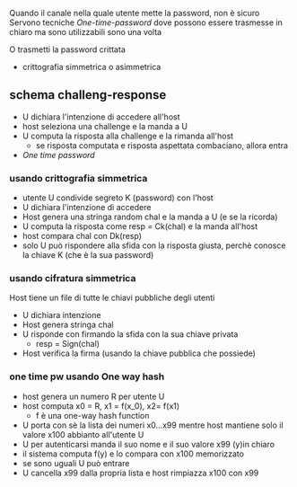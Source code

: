 Quando il canale nella quale utente mette la password, non è sicuro 
Servono tecniche _One-time-password_ dove possono essere trasmesse in chiaro ma sono utilizzabili sono una volta 

O trasmetti la password crittata 
- crittografia simmetrica o asimmetrica 

## schema challeng-response 
- U dichiara l'intenzione di accedere all'host 
- host seleziona una challenge e la manda a U 
- U computa la risposta alla challenge e la rimanda all'host 
	- se risposta computata e risposta aspettata combaciano, allora entra 
- _One time password_

### usando crittografia simmetrica 
- utente U condivide segreto K (password) con l'host
- U dichiara l'intenzione di accedere 
- Host genera una stringa random chal e la manda a U (e se la ricorda)
- U computa la risposta come resp = Ck(chal) e la manda all'host 
- host compara chal con Dk(resp)
- solo U può rispondere alla sfida con la risposta giusta, perchè conosce la chiave K (che è la sua password) 

### usando cifratura simmetrica 
Host tiene un file di tutte le chiavi pubbliche degli utenti 
- U dichiara intenzione 
- Host genera stringa chal 
- U risponde con firmando la sfida con la sua chiave privata 
	- resp = Sign(chal) 
- Host verifica la firma (usando la chiave pubblica che possiede) 

### one time pw usando One way hash 
- host genera un numero R per utente U 
- host computa x0 = R, x1 = f(x_0), x2= f(x1)
	- f è una one-way hash function 
- U porta con sè la lista dei numeri x0...x99 mentre host mantiene solo il valore x100 abbianto all'utente U 
- U per autenticarsi manda il suo nome e il suo valore x99  (y)in chiaro 
- il sistema computa f(y) e lo compara con x100 memorizzato 
- se sono uguali U può entrare 
- U cancella x99 dalla propria lista e host rimpiazza x100 con x99

